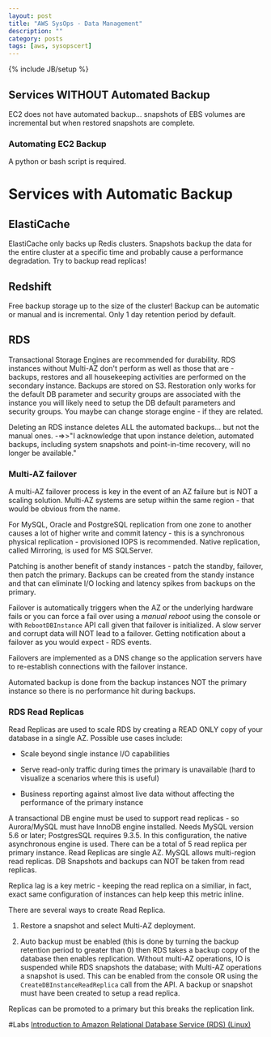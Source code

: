 ```yaml
---
layout: post
title: "AWS SysOps - Data Management"
description: ""
category: posts
tags: [aws, sysopscert]
---
```

{% include JB/setup %}

## Services WITHOUT Automated Backup

EC2 does not have automated backup... snapshots of EBS volumes are incremental but when restored snapshots are complete.

### Automating EC2 Backup 
A python or bash script is required.

# Services with Automatic Backup


## ElastiCache
ElastiCache only backs up Redis clusters. Snapshots backup the data for the entire cluster at a specific time and probably cause a performance degradation. Try to backup read replicas!

## Redshift
Free backup storage up to the size of the cluster! Backup can be automatic or manual and is incremental. Only 1 day retention period by default.

## RDS
Transactional Storage Engines are recommended for durability. RDS instances without Multi-AZ don't perform as well as those that are - backups, restores and all housekeeping activities are performed on the secondary instance.  Backups are stored on S3. Restoration only works for the default DB parameter and security groups are associated with the instance you will likely need to setup the DB default parameters and security groups. You maybe can change storage engine - if they are related.

Deleting an RDS instance deletes ALL the automated backups... but not the manual ones. -=>>"I acknowledge that upon instance deletion, automated backups, including system snapshots and point-in-time recovery, will no longer be available."

### Multi-AZ failover
A multi-AZ failover process is key in the event of an AZ failure but is NOT a scaling solution.  Multi-AZ systems are setup within the same region - that would be obvious from the name.

For MySQL, Oracle and PostgreSQL replication from one zone to another causes a lot of higher write and commit latency - this is a synchronous physical replication - provisioned IOPS is recommended. Native replication, called Mirroring, is used for MS SQLServer.

Patching is another benefit of standy instances - patch the standby, failover, then patch the primary. Backups can be created from the standy instance and that can eliminate I/O locking and latency spikes from backups on the primary.

Failover is automatically triggers when the AZ or the underlying hardware fails or you can force a fail over using a *manual reboot* using the console or with `RebootDBInstance` API call given that failover is initialized. A slow server and corrupt data will NOT lead to a failover. Getting notification about a failover as you would expect - RDS events.

Failovers are implemented as a DNS change so the application servers have to re-establish connections with the failover instance.

Automated backup is done from the backup instances NOT the primary instance so there is no performance hit during backups.

### RDS Read Replicas
Read Replicas are used to scale RDS by creating a READ ONLY copy of your database in a single AZ. Possible use cases include:

- Scale beyond single instance I/O capabilities

- Serve read-only traffic during times the primary is unavailable (hard to visualize a scenarios where this is useful)

- Business reporting against almost live data without affecting the performance of the primary instance

A transactional DB engine must be used to support read replicas - so Aurora/MySQL must have InnoDB engine installed. Needs MySQL version 5.6 or later; PostgresSQL requires 9.3.5. In this configuration, the native asynchronous engine is used. There can be a total of 5 read replica per primary instance. Read Replicas are single AZ. MySQL allows multi-region read replicas. DB Snapshots and backups can NOT be taken from read replicas. 

Replica lag is a key metric - keeping the read replica on a similiar, in fact, exact same configuration of instances can help keep this metric inline. 

There are several ways to create Read Replica.

1. Restore a snapshot and select Multi-AZ deployment.

2. Auto backup must be enabled (this is done by turning the backup retention period to greater than 0) then RDS takes a backup copy of the database then enables replication. Without multi-AZ operations, IO is suspended while RDS snapshots the database; with Multi-AZ operations a snapshot is used. This can be enabled from the console OR using the `CreateDBInstanceReadReplica` call from the API. A backup or snapshot must have been created to setup a read replica.

Replicas can be promoted to a primary but this breaks the replication link.



#Labs
[Introduction to Amazon Relational Database Service (RDS) (Linux)](https://qwiklabs.com/focuses/2926)
